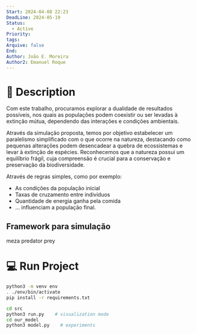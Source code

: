 ```yaml
---
Start: 2024-04-08 22:23
DeadLine: 2024-05-19
Status:
  - Active
Priority: 
tags: 
Arquive: false
End: 
Author: João E. Moreira
Author2: Emanuel Roque
---
```


# 📔 Description
Com este trabalho, procuramos explorar a dualidade de resultados possíveis, nos quais as populações podem coexistir ou ser levadas à extinção mútua, dependendo das interações e condições ambientais. 

Através da simulação proposta, temos por objetivo estabelecer um paralelismo simplificado com o que ocorre na natureza, destacando como pequenas alterações podem desencadear a quebra de ecossistemas e levar à extinção de espécies. Reconhecemos que a natureza possui um equilíbrio frágil, cuja compreensão é crucial para a conservação e preservação da biodiversidade.

Através de regras simples, como por exemplo:
- As condições da população inicial
- Taxas de cruzamento entre indivíduos
- Quantidade de energia ganha pela comida
- ...
influenciam a população final.
## Framework para simulação
meza predator prey
# 💻 Run Project
```bash
python3 -m venv env
. ./env/bin/activate
pip install -r requirements.txt

cd src
python3 run.py    # visualization mode
cd our_model
python3 model.py    # experiments
```

